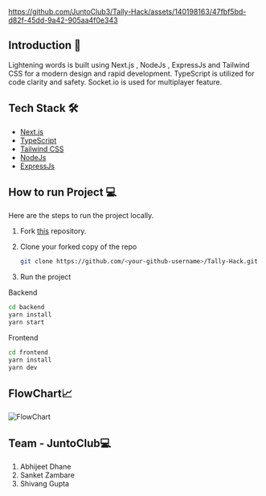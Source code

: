 




https://github.com/JuntoClub3/Tally-Hack/assets/140198163/47fbf5bd-d82f-45dd-9a42-905aa4f0e343






## Introduction 👋

Lightening words is built using Next.js , NodeJs , ExpressJs and Tailwind CSS for a modern design and rapid development. TypeScript is utilized for code clarity and safety. Socket.io is used for multiplayer feature.

## Tech Stack 🛠️

- [Next.js](https://nextjs.org)
- [TypeScript](https://www.typescriptlang.org)
- [Tailwind CSS](https://tailwindcss.com)
- [NodeJs](https://nodejs.org/en)
- [ExpressJs](https://expressjs.com/)

## How to run Project 💻

Here are the steps to run the project locally.

1. Fork [this](https://github.com/JuntoClub3/Tally-Hack.git) repository.

2. Clone your forked copy of the repo

   ```bash
   git clone https://github.com/<your-github-username>/Tally-Hack.git
   ```

3. Run the project

Backend
   ```bash
   cd backend
   yarn install
   yarn start
   ```

Frontend
   ```bash
   cd frontend
   yarn install
   yarn dev
   ```

## FlowChart📈

![FlowChart](https://github.com/JuntoClub3/Tally-Hack/assets/140198163/92cf6d93-c6aa-4f2e-af82-7a4ee4326727)

## Team - JuntoClub💻
1. Abhijeet Dhane
2. Sanket Zambare
3. Shivang Gupta


